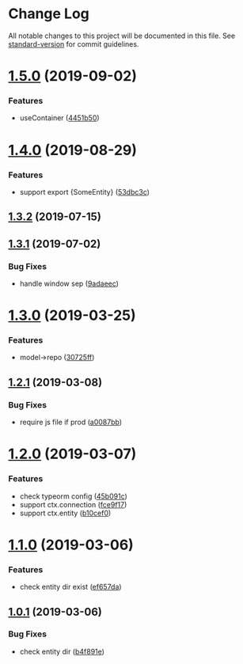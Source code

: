 # Change Log

All notable changes to this project will be documented in this file. See [standard-version](https://github.com/conventional-changelog/standard-version) for commit guidelines.

# [1.5.0](http://github.com/forsigner/forsigner/egg-typeorm/compare/v1.4.0...v1.5.0) (2019-09-02)


### Features

* useContainer ([4451b50](http://github.com/forsigner/forsigner/egg-typeorm/commit/4451b50))



# [1.4.0](http://github.com/forsigner/forsigner/egg-typeorm/compare/v1.3.2...v1.4.0) (2019-08-29)


### Features

* support export {SomeEntity} ([53dbc3c](http://github.com/forsigner/forsigner/egg-typeorm/commit/53dbc3c))



## [1.3.2](http://github.com/forsigner/forsigner/egg-typeorm/compare/v1.3.1...v1.3.2) (2019-07-15)



## [1.3.1](http://github.com/forsigner/forsigner/egg-typeorm/compare/v1.3.0...v1.3.1) (2019-07-02)


### Bug Fixes

* handle window sep ([9adaeec](http://github.com/forsigner/forsigner/egg-typeorm/commit/9adaeec))



# [1.3.0](http://github.com/forsigner/forsigner/egg-typeorm/compare/v1.2.1...v1.3.0) (2019-03-25)


### Features

* model->repo ([30725ff](http://github.com/forsigner/forsigner/egg-typeorm/commit/30725ff))



## [1.2.1](http://github.com/forsigner/forsigner/egg-typeorm/compare/v1.2.0...v1.2.1) (2019-03-08)


### Bug Fixes

* require js file if prod ([a0087bb](http://github.com/forsigner/forsigner/egg-typeorm/commit/a0087bb))



# [1.2.0](http://github.com/forsigner/forsigner/egg-typeorm/compare/v1.1.0...v1.2.0) (2019-03-07)


### Features

* check typeorm config ([45b091c](http://github.com/forsigner/forsigner/egg-typeorm/commit/45b091c))
* support ctx.connection ([fce9f17](http://github.com/forsigner/forsigner/egg-typeorm/commit/fce9f17))
* support ctx.entity ([b10cef0](http://github.com/forsigner/forsigner/egg-typeorm/commit/b10cef0))



# [1.1.0](http://github.com/forsigner/forsigner/egg-typeorm/compare/v1.0.1...v1.1.0) (2019-03-06)


### Features

* check entity dir exist ([ef657da](http://github.com/forsigner/forsigner/egg-typeorm/commit/ef657da))



## [1.0.1](http://github.com/forsigner/forsigner/egg-typeorm/compare/v1.0.0...v1.0.1) (2019-03-06)


### Bug Fixes

* check entity dir ([b4f891e](http://github.com/forsigner/forsigner/egg-typeorm/commit/b4f891e))
